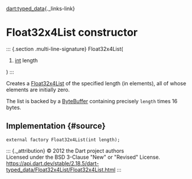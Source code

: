 [dart:typed\_data](../../dart-typed_data/dart-typed_data-library){._links-link}

Float32x4List constructor
=========================

::: {.section .multi-line-signature}
Float32x4List(

1.  [int](../../dart-core/int-class) length

)
:::

Creates a [Float32x4List](../float32x4list-class) of the specified
length (in elements), all of whose elements are initially zero.

The list is backed by a [ByteBuffer](../bytebuffer-class) containing
precisely `length` times 16 bytes.

Implementation {#source}
--------------

``` {.language-dart data-language="dart"}
external factory Float32x4List(int length);
```

::: {._attribution}
© 2012 the Dart project authors\
Licensed under the BSD 3-Clause \"New\" or \"Revised\" License.\
<https://api.dart.dev/stable/2.18.5/dart-typed_data/Float32x4List/Float32x4List.html>
:::
